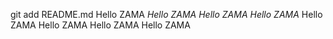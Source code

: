git add README.md
Hello ZAMA
*Hello ZAMA*
*Hello ZAMA*
*Hello ZAMA*
Hello ZAMA
Hello ZAMA
Hello ZAMA
Hello ZAMA
